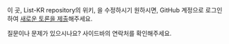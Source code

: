 이 곳, List-KR repository의 위키, 을 수정하시기 원하시면, GitHub 계정으로 로그인하여 [새로운 토론을 제출](https://github.com/List-KR/List-KR/discussions/new?category=request-changes)해주세요.

질문이나 문제가 있으시나요? 사이드바의 연락처를 확인해주세요.